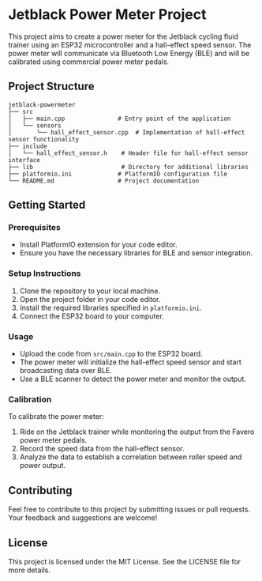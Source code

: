 # Jetblack Power Meter Project

This project aims to create a power meter for the Jetblack cycling fluid trainer using an ESP32 microcontroller and a hall-effect speed sensor. The power meter will communicate via Bluetooth Low Energy (BLE) and will be calibrated using commercial power meter pedals.

## Project Structure

```
jetblack-powermeter
├── src
│   ├── main.cpp               # Entry point of the application
│   └── sensors
│       └── hall_effect_sensor.cpp  # Implementation of hall-effect sensor functionality
├── include
│   └── hall_effect_sensor.h    # Header file for hall-effect sensor interface
├── lib                         # Directory for additional libraries
├── platformio.ini             # PlatformIO configuration file
└── README.md                  # Project documentation
```

## Getting Started

### Prerequisites

- Install PlatformIO extension for your code editor.
- Ensure you have the necessary libraries for BLE and sensor integration.

### Setup Instructions

1. Clone the repository to your local machine.
2. Open the project folder in your code editor.
3. Install the required libraries specified in `platformio.ini`.
4. Connect the ESP32 board to your computer.

### Usage

- Upload the code from `src/main.cpp` to the ESP32 board.
- The power meter will initialize the hall-effect speed sensor and start broadcasting data over BLE.
- Use a BLE scanner to detect the power meter and monitor the output.

### Calibration

To calibrate the power meter:
1. Ride on the Jetblack trainer while monitoring the output from the Favero power meter pedals.
2. Record the speed data from the hall-effect sensor.
3. Analyze the data to establish a correlation between roller speed and power output.

## Contributing

Feel free to contribute to this project by submitting issues or pull requests. Your feedback and suggestions are welcome!

## License

This project is licensed under the MIT License. See the LICENSE file for more details.